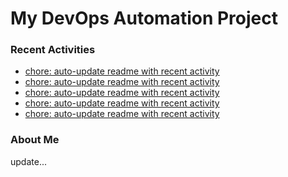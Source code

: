 # My DevOps Automation Project

### Recent Activities
<!-- activity:START -->
- [chore: auto-update readme with recent activity](https://github.com/kaigiii/mybowling-app/commit/22c6c48b1990df9ac7d0e54dda4af25fbe177e26)
- [chore: auto-update readme with recent activity](https://github.com/kaigiii/mybowling-app/commit/71d5aff5f915ce1c4d5cced9fccf01933b7ab872)
- [chore: auto-update readme with recent activity](https://github.com/kaigiii/mybowling-app/commit/ed62b064e9c2bff0f1bec885aea27754013abbd5)
- [chore: auto-update readme with recent activity](https://github.com/kaigiii/mybowling-app/commit/26bead6504d04badf2ab8e3c67d0c8d5fd6a326b)
- [chore: auto-update readme with recent activity](https://github.com/kaigiii/mybowling-app/commit/5d409479038341a5625b490d73770d1517fc7140)
<!-- activity:END -->

### About Me
<!-- MYLINKS:START -->
<!-- MYLINKS:END -->

update...
